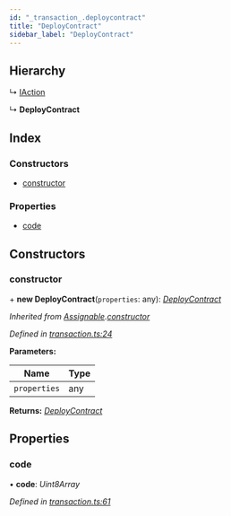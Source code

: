 ```yaml
---
id: "_transaction_.deploycontract"
title: "DeployContract"
sidebar_label: "DeployContract"
---
```


## Hierarchy

  ↳ [IAction](_transaction_.iaction.md)

  ↳ **DeployContract**

## Index

### Constructors

* [constructor](_transaction_.deploycontract.md#constructor)

### Properties

* [code](_transaction_.deploycontract.md#code)

## Constructors

###  constructor

\+ **new DeployContract**(`properties`: any): *[DeployContract](_transaction_.deploycontract.md)*

*Inherited from [Assignable](_transaction_.assignable.md).[constructor](_transaction_.assignable.md#constructor)*

*Defined in [transaction.ts:24](https://github.com/nearprotocol/nearlib/blob/12d9667/src.ts/transaction.ts#L24)*

**Parameters:**

Name | Type |
------ | ------ |
`properties` | any |

**Returns:** *[DeployContract](_transaction_.deploycontract.md)*

## Properties

###  code

• **code**: *Uint8Array*

*Defined in [transaction.ts:61](https://github.com/nearprotocol/nearlib/blob/12d9667/src.ts/transaction.ts#L61)*